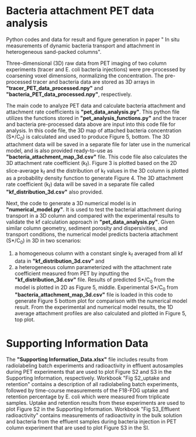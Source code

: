 # Bacteria attachment PET data analysis
Python codes and data for result and figure generation in paper " In situ measurements of dynamic bacteria transport and attachment in heterogeneous sand-packed columns".

Three-dimensional (3D) raw data from PET imaging of two column experiments (tracer and E. coli bacteria injections) were pre-processed by coarsening voxel dimensions, normalizing the concentration. The pre-processed tracer and bacteria data are stored as 3D arrays in **"tracer_PET_data_processed.npy"** and **"bacteria_PET_data_processed.npy"**, respectively. 

The main code to analyze PET data and calculate bacteria attachment and attachment rate coefficients is **"pet_data_analysis.py"**. This python file utilizes the functions stored in **"pet_analysis_functions.py"** and the tracer and bacteria pre-processed data above are input into this code file for analysis. In this code file, the 3D map of attached bacteria concentration (S*/C<sub>0</sub>) is calculated and used to produce Figure 5, bottom. The 3D attachment data will be saved in a separate file for later use in the numerical model, and is also provided ready-to-use as **"bacteria_attachment_map_3d.csv"** file. This code file also calculates the 3D attachment rate coefficient (k<sub>f</sub>). Figure 3 is plotted based on the 2D slice-average k<sub>f</sub> and the distribution of k<sub>f</sub> values in the 3D column is plotted as a probability density function to generate Figure 4. The 3D attachment rate coefficient (k<sub>f</sub>) data will be saved in a separate file called **"kf_distribution_3d.csv"** also provided.

Next, the code to generate a 3D numerical model is in **"numerical_model.py"**. It is used to test the bacterial attachment during transport in a 3D column and compared with the experimental results to validate the kf calculation approach in **"pet_data_analysis.py"**. Given similar column geometry, sediment porosity and dispersivities, and transport conditions, the numerical model predicts bacteria attachment (S*/C<sub>0</sub>) in 3D in two scenarios: 
1. a homogeneous column with a constant single k<sub>f</sub> averaged from all kf data in **"kf_distribution_3d.csv"** and 
2. a heterogeneous column parameterized with the attachment rate coefficient measured from PET by inputting the **"kf_distribution_3d.csv"** file.
Results of predicted S*/C<sub>0</sub> from the model is plotted in 2D as Figure 5, middle. Experimental S*/C<sub>0</sub> from **"bacteria_attachment_map_3d.csv"** file is loaded in this code to generate Figure 5 bottom plot for comparison with the numerical model result. From the experimental and numerical model results, the 1D average attachment profiles are also calculated and plotted in Figure 5, top plot.

# Supporting Information Data
The **"Supporting Information_Data.xlsx"** file includes results from radiolabeling batch experiments and radioactivity in effluent autosamples during PET experiments that are used to plot Figure S2 and S3 in the Supporting Information, respectively. Workbook "Fig S2_uptake and retention" contains a description of all radiolabeling batch experiments, followed by time-course measurements of the F18-FDG uptake and retention percentage by E. coli which were measured from triplicate samples. Uptake and retention results from these experiments are used to plot Figure S2 in the Supporting Information. Workbook "Fig S3_Effluent radioactivity" contains measurements of radioactivity in the bulk solution and bacteria from the effluent samples during bacteria injection in PET column experiment that are used to plot Figure S3 in the SI.


